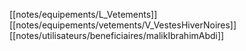 [[notes/equipements/L_Vetements]] [[notes/equipements/vetements/V_VestesHiverNoires]] [[notes/utilisateurs/beneficiaires/malikIbrahimAbdi]]
